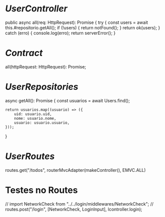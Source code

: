 # _UserController_

public async all(req: HttpRequest): Promise<HttpResponse> {
    try {
        const users = await this.#repositorio.getAll();
        if (!users) {
            return notFound();
        }
        return ok(users);
    } catch (erro) {
        console.log(erro);
        return serverError();
    }


# _Contract_

all(httpRequest: HttpRequest): Promise<HttpResponse>;

# _UserRepositories_

async getAll(): Promise<any> {
    const usuarios = await Users.find();
    
    return usuarios.map((usuario) => ({
        uid: usuario.uid,
        nome: usuario.nome,
        usuario: usuario.usuario,
    }));
}

# _UserRoutes_

routes.get("/todos", routerMvcAdapter(makeController(), EMVC.ALL)

# Testes no Routes

// import NetworkCheck from "../../login/middlewares/NetworkCheck";
// routes.post("/login", [NetworkCheck, LoginInput], lcontroller.login);
